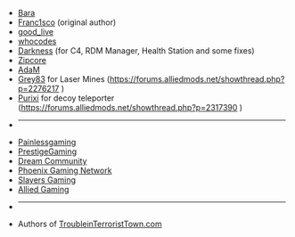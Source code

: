 - [Bara](http://steamcommunity.com/profiles/76561198041923231/)
- [Franc1sco](http://steamcommunity.com/profiles/76561198011608644/) (original author)
- [good_live](http://steamcommunity.com/profiles/76561198060485155/)
- [whocodes](https://whocodes.pw/)
- [Darkness](http://steamcommunity.com/profiles/76561198127839952/) (for C4, RDM Manager, Health Station and some fixes)
- [Zipcore](http://steamcommunity.com/profiles/76561198035410392/)
- [AdaM](http://steamcommunity.com/profiles/76561198134328733/)
- [Grey83](https://forums.alliedmods.net/member.php?u=256713) for Laser Mines (https://forums.alliedmods.net/showthread.php?p=2276217 )
- [Purixi](https://forums.alliedmods.net/member.php?u=261590) for decoy teleporter (https://forums.alliedmods.net/showthread.php?p=2317390 )
- ___
- [Painlessgaming](https://painlessgaming.eu/)
- [PrestigeGaming](https://www.prestige-gaming.org/)
- [Dream Community](http://dream-community.de/)
- [Phoenix Gaming Network](https://www.pgn.site)
- [Slayers Gaming](http://slayersgaming.com/)
- [Allied Gaming](http://allied-gaming.com/)
- ___
- Authors of [TroubleinTerroristTown.com](troubleinterroristtown.com)
